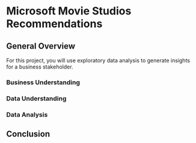 # Microsoft Movie Studios Recommendations


## General Overview

For this project, you will use exploratory data analysis to generate insights for a business stakeholder.

### Business Understanding



### Data Understanding


### Data Analysis


## Conclusion